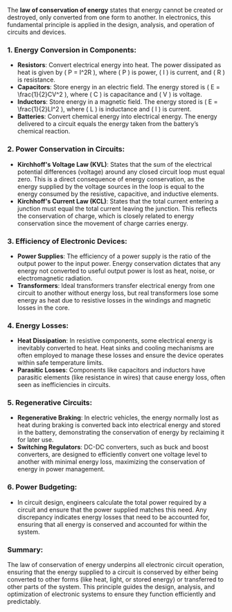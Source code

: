 The **law of conservation of energy** states that energy cannot be created or destroyed, only converted from one form to another. In electronics, this fundamental principle is applied in the design, analysis, and operation of circuits and devices.

### 1. **Energy Conversion in Components**:
   - **Resistors**: Convert electrical energy into heat. The power dissipated as heat is given by \( P = I^2R \), where \( P \) is power, \( I \) is current, and \( R \) is resistance.
   - **Capacitors**: Store energy in an electric field. The energy stored is \( E = \frac{1}{2}CV^2 \), where \( C \) is capacitance and \( V \) is voltage.
   - **Inductors**: Store energy in a magnetic field. The energy stored is \( E = \frac{1}{2}LI^2 \), where \( L \) is inductance and \( I \) is current.
   - **Batteries**: Convert chemical energy into electrical energy. The energy delivered to a circuit equals the energy taken from the battery’s chemical reaction.

### 2. **Power Conservation in Circuits**:
   - **Kirchhoff's Voltage Law (KVL)**: States that the sum of the electrical potential differences (voltage) around any closed circuit loop must equal zero. This is a direct consequence of energy conservation, as the energy supplied by the voltage sources in the loop is equal to the energy consumed by the resistive, capacitive, and inductive elements.
   - **Kirchhoff's Current Law (KCL)**: States that the total current entering a junction must equal the total current leaving the junction. This reflects the conservation of charge, which is closely related to energy conservation since the movement of charge carries energy.

### 3. **Efficiency of Electronic Devices**:
   - **Power Supplies**: The efficiency of a power supply is the ratio of the output power to the input power. Energy conservation dictates that any energy not converted to useful output power is lost as heat, noise, or electromagnetic radiation.
   - **Transformers**: Ideal transformers transfer electrical energy from one circuit to another without energy loss, but real transformers lose some energy as heat due to resistive losses in the windings and magnetic losses in the core.

### 4. **Energy Losses**:
   - **Heat Dissipation**: In resistive components, some electrical energy is inevitably converted to heat. Heat sinks and cooling mechanisms are often employed to manage these losses and ensure the device operates within safe temperature limits.
   - **Parasitic Losses**: Components like capacitors and inductors have parasitic elements (like resistance in wires) that cause energy loss, often seen as inefficiencies in circuits.

### 5. **Regenerative Circuits**:
   - **Regenerative Braking**: In electric vehicles, the energy normally lost as heat during braking is converted back into electrical energy and stored in the battery, demonstrating the conservation of energy by reclaiming it for later use.
   - **Switching Regulators**: DC-DC converters, such as buck and boost converters, are designed to efficiently convert one voltage level to another with minimal energy loss, maximizing the conservation of energy in power management.

### 6. **Power Budgeting**:
   - In circuit design, engineers calculate the total power required by a circuit and ensure that the power supplied matches this need. Any discrepancy indicates energy losses that need to be accounted for, ensuring that all energy is conserved and accounted for within the system.

### Summary:
The law of conservation of energy underpins all electronic circuit operation, ensuring that the energy supplied to a circuit is conserved by either being converted to other forms (like heat, light, or stored energy) or transferred to other parts of the system. This principle guides the design, analysis, and optimization of electronic systems to ensure they function efficiently and predictably.
